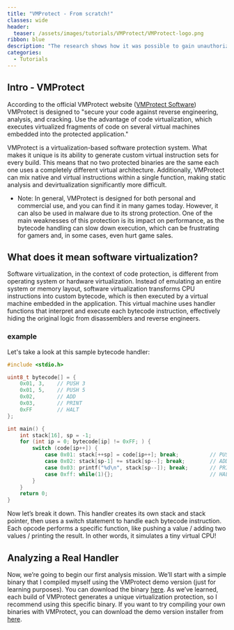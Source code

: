 ```yaml
---
title: "VMProtect - From scratch!"
classes: wide
header:
  teaser: /assets/images/tutorials/VMProtect/VMProtect-logo.png
ribbon: blue
description: "The research shows how it was possible to gain unauthorized access to edit the devlink site's Firebase database and how it can be used to modify user data or gain access to other users' information and alter critical data."
categories:
  - Tutorials
---
```

## Intro - VMProtect
According to the official VMProtect website ([VMProtect Software](https://vmpsoft.com/)) VMProtect is designed to "secure your code against reverse engineering, analysis, and cracking. Use the advantage of code virtualization, which executes virtualized fragments of code on several virtual machines embedded into the protected application."

VMProtect is a virtualization-based software protection system. 
What makes it unique is its ability to generate custom virtual instruction sets for every build. 
This means that no two protected binaries are the same each one uses a completely different virtual architecture. 
Additionally, VMProtect can mix native and virtual instructions within a single function, making static analysis and devirtualization significantly more difficult.

- Note: In general, VMProtect is designed for both personal and commercial use, and you can find it in many games today. However, it can also be used in malware due to its strong protection. One of the main weaknesses of this protection is its impact on performance, as the bytecode handling can slow down execution, which can be frustrating for gamers and, in some cases, even hurt game sales.

## What does it mean software virtualization?
Software virtualization, in the context of code protection, is different from operating system or hardware virtualization. 
Instead of emulating an entire system or memory layout, software virtualization transforms CPU instructions into custom bytecode, which is then executed by a virtual machine embedded in the application. 
This virtual machine uses handler functions that interpret and execute each bytecode instruction, effectively hiding the original logic from disassemblers and reverse engineers.

### example
Let's take a look at this sample bytecode handler:
```c
#include <stdio.h>

uint8_t bytecode[] = {
    0x01, 3,    // PUSH 3
    0x01, 5,    // PUSH 5
    0x02,       // ADD
    0x03,       // PRINT
    0xFF        // HALT
};

int main() {
    int stack[16], sp = -1;
    for (int ip = 0; bytecode[ip] != 0xFF; ) {
        switch (code[ip++]) {
            case 0x01: stack[++sp] = code[ip++]; break;          // PUSH
            case 0x02: stack[sp-1] += stack[sp--]; break;        // ADD
            case 0x03: printf("%d\n", stack[sp--]); break;       // PRINT
            case 0xff: while(1){};                               // HALT
        }
    }
    return 0;
}
```
Now let’s break it down. This handler creates its own stack and stack pointer, then uses a switch statement to handle each bytecode instruction. Each opcode performs a specific function, like pushing a value / adding two values / printing the result.
In other words, it simulates a tiny virtual CPU!

## Analyzing a Real Handler
Now, we’re going to begin our first analysis mission. We’ll start with a simple binary that I compiled myself using the VMProtect demo version (just for learning purposes). You can download the binary [here](github.com/4f3rg4n). As we’ve learned, each build of VMProtect generates a unique virtualization protection, so I recommend using this specific binary. If you want to try compiling your own binaries with VMProtect, you can download the demo version installer from [here](https://vmpsoft.com/uploads/VMProtectDemo.exe).




